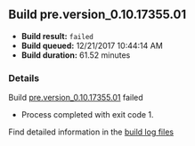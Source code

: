 ## Build pre.version_0.10.17355.01
- **Build result:** `failed`
- **Build queued:** 12/21/2017 10:44:14 AM
- **Build duration:** 61.52 minutes
### Details
Build [pre.version_0.10.17355.01](https://winappstudio.visualstudio.com/web/build.aspx?pcguid=a4ef43be-68ce-4195-a619-079b4d9834c2&builduri=vstfs%3a%2f%2f%2fBuild%2fBuild%2f24497) failed

+ Process completed with exit code 1.

Find detailed information in the [build log files](https://uwpctdiags.blob.core.windows.net/buildlogs/pre.version_0.10.17355.01_logs.zip)
